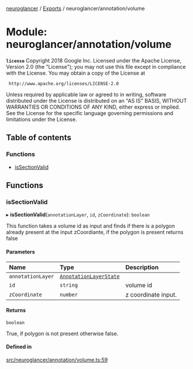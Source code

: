 [neuroglancer](../README.md) / [Exports](../modules.md) / neuroglancer/annotation/volume

# Module: neuroglancer/annotation/volume

**`license`**
Copyright 2018 Google Inc.
Licensed under the Apache License, Version 2.0 (the "License");
you may not use this file except in compliance with the License.
You may obtain a copy of the License at

     http://www.apache.org/licenses/LICENSE-2.0

Unless required by applicable law or agreed to in writing, software
distributed under the License is distributed on an "AS IS" BASIS,
WITHOUT WARRANTIES OR CONDITIONS OF ANY KIND, either express or implied.
See the License for the specific language governing permissions and
limitations under the License.

## Table of contents

### Functions

- [isSectionValid](neuroglancer_annotation_volume.md#issectionvalid)

## Functions

### isSectionValid

▸ **isSectionValid**(`annotationLayer`, `id`, `zCoordinate`): `boolean`

This function takes a volume id as input and finds if there is a polygon already present at the input
zCoordiante, if the polygon is present returns false

#### Parameters

| Name | Type | Description |
| :------ | :------ | :------ |
| `annotationLayer` | [`AnnotationLayerState`](../classes/neuroglancer_annotation_annotation_layer_state.AnnotationLayerState.md) |  |
| `id` | `string` | volume id |
| `zCoordinate` | `number` | z coordinate input. |

#### Returns

`boolean`

True, if polygon is not present otherwise false.

#### Defined in

[src/neuroglancer/annotation/volume.ts:59](https://github.com/ActiveBrainAtlas2/neuroglancer/blob/034b457d/src/neuroglancer/annotation/volume.ts#L59)
